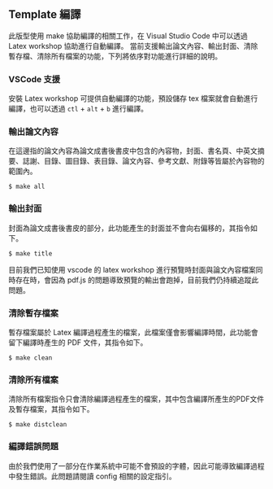 ## Template 編譯

此版型使用 make 協助編譯的相關工作，在 Visual Studio Code 中可以透過 Latex workshop 協助進行自動編譯。
當前支援輸出論文內容、輸出封面、清除暫存檔、清除所有檔案的功能，下列將依序對功能進行詳細的說明。

### VSCode 支援

安裝 Latex workshop 可提供自動編譯的功能，預設儲存 tex 檔案就會自動進行編譯，也可以透過 `ctl` + `alt` + `b` 進行編譯。

### 輸出論文內容

在這邊指的論文內容為論文成書後書皮中包含的內容物，封面、書名頁、中英文摘要、誌謝、目錄、圖目錄、表目錄、論文內容、參考文獻、附錄等皆屬於內容物的範圍內。

```
$ make all
```

### 輸出封面

封面為論文成書後書皮的部分，此功能產生的封面並不會向右偏移的，其指令如下。

```
$ make title
```

目前我們已知使用 vscode 的 latex workshop 進行預覽時封面與論文內容檔案同時存在時，會因為 pdf.js 的問題導致預覽的輸出會跑掉，目前我們仍持續追蹤此問題。

### 清除暫存檔案

暫存檔案屬於 Latex 編譯過程產生的檔案，此檔案僅會影響編譯時間，此功能會留下編譯時產生的 PDF 文件，其指令如下。

```
$ make clean
```

### 清除所有檔案

清除所有檔案指令只會清除編譯過程產生的檔案，其中包含編譯所產生的PDF文件及暫存檔案，其指令如下。

```
$ make distclean
```

### 編譯錯誤問題

由於我們使用了一部分在作業系統中可能不會預設的字體，因此可能導致編譯過程中發生錯誤。此問題請閱讀 config 相關的設定指引。

